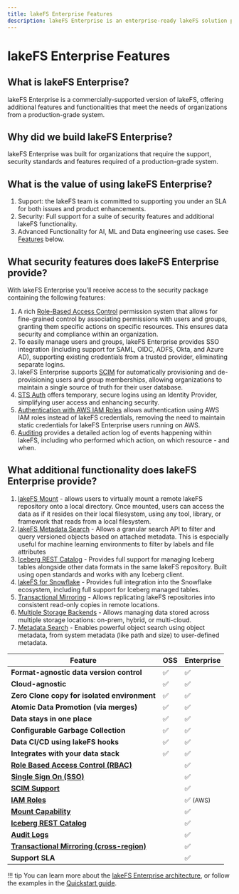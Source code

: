 ```yaml
---
title: lakeFS Enterprise Features
description: lakeFS Enterprise is an enterprise-ready lakeFS solution providing additional features including RBAC, SSO and Support SLA.
---
```


# lakeFS Enterprise Features

## What is lakeFS Enterprise?

lakeFS Enterprise is a commercially-supported version of lakeFS, offering additional features and functionalities that meet the needs of organizations from a production-grade system.

## Why did we build lakeFS Enterprise?

lakeFS Enterprise was built for organizations that require the support, security standards and features required of a production-grade system.

## What is the value of using lakeFS Enterprise?

1. Support: the lakeFS team is committed to supporting you under an SLA for both issues and product enhancements.
2. Security: Full support for a suite of security features and additional lakeFS functionality.
3. Advanced Functionality for AI, ML and Data engineering use cases. See [Features](#lakefs-enterprise-features) below.

## What security features does lakeFS Enterprise provide?

With lakeFS Enterprise you’ll receive access to the security package containing the following features:

1. A rich [Role-Based Access Control](../security/rbac.md) permission system that allows for fine-grained control by associating permissions with users and groups, granting them specific actions on specific resources. This ensures data security and compliance within an organization.
1. To easily manage users and groups, lakeFS Enterprise provides SSO integration (including support for SAML, OIDC, ADFS, Okta, and Azure AD), supporting existing credentials from a trusted provider, eliminating separate logins.
3. lakeFS Enterprise supports [SCIM](../howto/scim.md) for automatically provisioning and de-provisioning users and group memberships, allowing organizations to maintain a single source of truth for their user database.
1. [STS Auth](../security/sts-login.md) offers temporary, secure logins using an Identity Provider, simplifying user access and enhancing security.
1. [Authentication with AWS IAM Roles](../security/external-principals-aws.md) allows authentication using AWS IAM roles instead of lakeFS credentials, removing the need to maintain static credentials for lakeFS Enterprise users running on AWS.
1. [Auditing](../reference/auditing.md) provides a detailed action log of events happening within lakeFS, including who performed which action, on which resource - and when.

## What additional functionality does lakeFS Enterprise provide?

1. [lakeFS Mount](../reference/mount.md) - allows users to virtually mount a remote lakeFS repository onto a local directory. Once mounted, users can access the data as if it resides on their local filesystem, using any tool, library, or framework that reads from a local filesystem.
1. [lakeFS Metadata Search](https://info.lakefs.io/metadata-search) - Allows a granular search API to filter and query versioned objects based on attached metadata. This is especially useful for machine learning environments to filter by labels and file attributes
1. [Iceberg REST Catalog](../integrations/iceberg.md) - Provides full support for managing Iceberg tables alongside other data formats in the same lakeFS repository. Built using open standards and works with any Iceberg client.
1. [lakeFS for Snowflake](https://info.lakefs.io/lakefs-for-snowflake) - Provides full integration into the Snowflake ecosystem, including full support for Iceberg managed tables.
1. [Transactional Mirroring](../howto/mirroring.md) - Allows replicating lakeFS repositories into consistent read-only copies in remote locations.
1. [Multiple Storage Backends](../howto/multiple-storage-backends.md) - Allows managing data stored across multiple storage locations: on-prem, hybrid, or multi-cloud.
1. [Metadata Search](../datamanagment/metadata-search.md) - Enables powerful object search using object metadata, from system metadata (like path and size) to user-defined metadata.  


| Feature                                   | OSS       | Enterprise     |
|------------------------------------------------|-----------|-----------|
| **Format-agnostic data version control**       | ✅         | ✅         |
| **Cloud-agnostic**                             | ✅         | ✅         |
| **Zero Clone copy for isolated environment**   | ✅         | ✅         |
| **Atomic Data Promotion (via merges)**         | ✅         | ✅         |
| **Data stays in one place**                    | ✅         | ✅         |
| **Configurable Garbage Collection**            | ✅         | ✅         |
| **Data CI/CD using lakeFS hooks**              | ✅         | ✅         |
| **Integrates with your data stack**            | ✅         | ✅         |
| **[Role Based Access Control (RBAC)](../security/rbac.md)** |            | ✅         |
| **[Single Sign On (SSO)](../security/sso.md)**                       |            | ✅         |
| **[SCIM Support](../howto/scim.md)**                               |            | ✅         |
| **[IAM Roles](../security/external-principals-aws.md)**                                  |            | ✅ <small>(AWS)</small>         |
| **[Mount Capability](../reference/mount.md)**                           |            | ✅         |
| **[Iceberg REST Catalog](../integrations/iceberg.md)**                           |            | ✅         |
| **[Audit Logs](../reference/auditing.md)**                                 |            | ✅         |
| **[Transactional Mirroring (cross-region)](../howto/mirroring.md)**     |            | ✅         |
| **Support SLA**                                |            | ✅         |



!!! tip
    You can learn more about the [lakeFS Enterprise architecture](./architecture.md), or follow the examples in the [Quickstart guide](./getstarted/quickstart.md).
